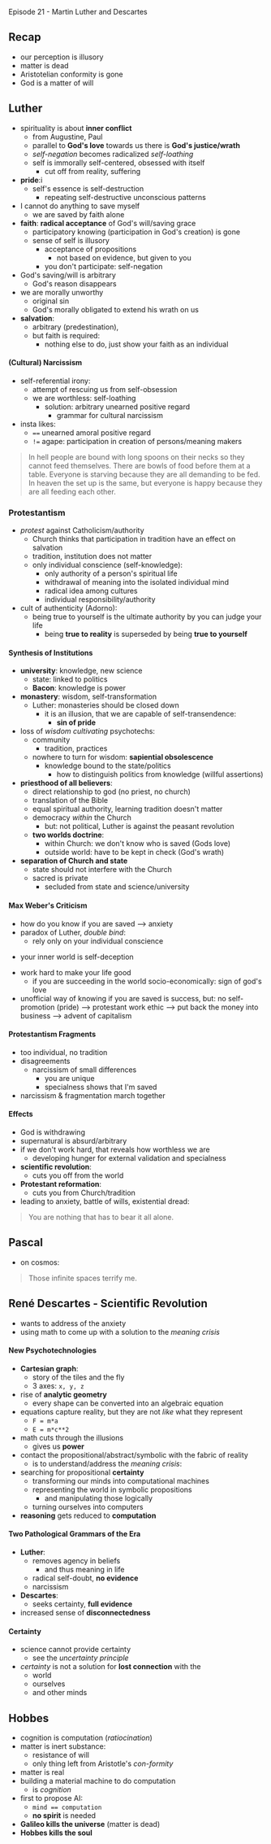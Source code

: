 Episode 21 - Martin Luther and Descartes

## Recap

+ our perception is illusory
+ matter is dead
+ Aristotelian conformity is gone
+ God is a matter of will

## Luther

+ spirituality is about **inner conflict**
    + from Augustine, Paul
    + parallel to **God's love** towards us there is **God's justice/wrath**
    + *self-negation* becomes radicalized *self-loathing*
    + self is immorally self-centered, obsessed with itself
        + cut off from reality, suffering
+ __pride__:i
    + self's essence is self-destruction
        + repeating self-destructive unconscious patterns
+ I cannot do anything to save myself
    + we are saved by faith alone
+ __faith__: **radical acceptance** of God's will/saving grace
    + participatory knowing (participation in God's creation) is gone
    + sense of self is illusory
        + acceptance of propositions
            + not based on evidence, but given to you
        + you don't participate: self-negation
+ God's saving/will is arbitrary
    + God's reason disappears
+ we are morally unworthy
    + original sin
    + God's morally obligated to extend his wrath on us
+ __salvation__:
    + arbitrary (predestination),
    + but faith is required:
        + nothing else to do, just show your faith as an individual

#### (Cultural) Narcissism

+ self-referential irony:
     + attempt of rescuing us from self-obsession
     + we are worthless: self-loathing
          + solution: arbitrary unearned positive regard
            + grammar for cultural narcissism
+ insta likes:
    + `==` unearned amoral positive regard
    + `!=` agape: participation in creation of persons/meaning makers

> In hell people are bound with long spoons on their necks so they cannot feed themselves. There are bowls of food before them at a table. Everyone is starving because they are all demanding to be fed. In heaven the set up is the same, but everyone is happy because they are all feeding each other.

### Protestantism

+ *protest* against Catholicism/authority
     + Church thinks that participation in tradition have an effect on salvation
     + tradition, institution does not matter
     + only individual conscience (self-knowledge):
         + only authority of a person's spiritual life
         + withdrawal of meaning into the isolated individual mind
         + radical idea among cultures
         + individual responsibility/authority
+ cult of authenticity (Adorno):
    + being true to yourself is the ultimate authority by you can judge your life
        + being **true to reality** is superseded by being **true to yourself**

#### Synthesis of Institutions

+ __university__: knowledge, new science
    + state: linked to politics
    + __Bacon__: knowledge is power
+ __monastery__: wisdom, self-transformation
    + Luther: monasteries should be closed down
        + it is an illusion, that we are capable of self-transendence:
            + **sin of pride**
+ loss of *wisdom cultivating* psychotechs:
    + community
        + tradition, practices
    + nowhere to turn for wisdom: **sapiential obsolescence**
        + knowledge bound to the state/politics
            + how to distinguish politics from knowledge (willful assertions)
+ __priesthood of all believers__:
    + direct relationship to god (no priest, no church)
    + translation of the Bible
    + equal spiritual authority, learning tradition doesn't matter
    + democracy *within* the Church
        + but: not political, Luther is against the peasant revolution
    + __two worlds doctrine__:
        + within Church: we don't know who is saved (Gods love)
        + outside world: have to be kept in check (God's wrath)
+ __separation of Church and state__
    + state should not interfere with the Church
    + sacred is private
        + secluded from state and science/university

#### Max Weber's Criticism

+ how do you know if you are saved --> anxiety
+ paradox of Luther, *double bind*:
    * rely only on your individual conscience
* your inner world is self-deception
+ work hard to make your life good
    * if you are succeeding in the world socio-economically: sign of god's love
+ unofficial way of knowing if you are saved is success, but: no self-promotion (pride)
--> protestant work ethic --> put back the money into business
--> advent of capitalism

#### Protestantism Fragments

+ too individual, no tradition
+ disagreements
    + narcissism of small differences
        + you are unique
        + specialness shows that I'm saved
+ narcissism & fragmentation march together

#### Effects

+ God is withdrawing
+ supernatural is absurd/arbitrary
+ if we don't work hard, that reveals how worthless we are
    + developing hunger for external validation and  specialness
+ __scientific revolution__:
    + cuts you off from the world
+ __Protestant reformation__:
    + cuts you from Church/tradition
+ leading to anxiety, battle of wills, existential dread:

> You are nothing that has to bear it all alone.

## Pascal

+ on cosmos:

> Those infinite spaces terrify me.

## René Descartes - Scientific Revolution

+ wants to address of the anxiety
+ using math to come up with a solution to the *meaning crisis*

#### New Psychotechnologies

+ **Cartesian graph**:
    + story of the tiles and the fly
    + 3 axes: `x, y, z `
+ rise of **analytic geometry**
    + every shape can be converted into an algebraic equation
+ equations capture reality, but they are not *like* what they represent
    + `F = m*a`
    + `E = m*c**2`
+ math cuts through the illusions
    + gives us **power**
+ contact the propositional/abstract/symbolic with the fabric of reality
    + is to understand/address the *meaning crisis*:
+ searching for propositional **certainty**
    + transforming our minds into computational machines
    + representing the world in symbolic propositions
        + and manipulating those logically
    + turning ourselves into computers
+ **reasoning** gets reduced to **computation**

#### Two Pathological Grammars of the Era

+ __Luther__:
    + removes agency in beliefs
        + and thus meaning in life
    + radical self-doubt, **no evidence**
    + narcissism
+ __Descartes__:
	+ seeks certainty, **full evidence**
+ increased sense of **disconnectedness**

#### Certainty

+ science cannot provide certainty
	+ see the *uncertainty principle*
+ *certainty* is not a solution for **lost connection** with the
	+ world
	+ ourselves
	+ and other minds

## Hobbes

+ cognition is computation (*ratiocination*)
+ matter is inert substance:
	+ resistance of will
	+ only thing left from Aristotle's *con-formity*
+ matter is real
+ building a material machine to do computation
	+ is *cognition*
+ first to propose AI:
	+ `mind == computation`
	+ **no spirit** is needed
+ **Galileo kills the universe** (matter is dead)
+ **Hobbes kills the soul**
